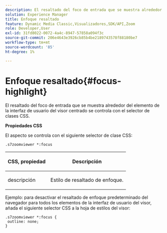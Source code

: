 ```yaml
---
description: El resaltado del foco de entrada que se muestra alrededor del elemento de la interfaz de usuario del visor centrado se controla con el selector de clases CSS.
solution: Experience Manager
title: Enfoque resaltado
feature: Dynamic Media Classic,Visualizadores,SDK/API,Zoom
role: Developer,User
exl-id: 31fd8022-0072-4a4c-8947-57858a094f3c
source-git-commit: 206e4643e3926cb85b4be2189743578f88180be7
workflow-type: tm+mt
source-wordcount: '85'
ht-degree: 1%

---
```


# Enfoque resaltado{#focus-highlight}

El resaltado del foco de entrada que se muestra alrededor del elemento de la interfaz de usuario del visor centrado se controla con el selector de clases CSS.

<!--<a id="section_061E550C1C1D4DB2BD663A898895B38C"></a>-->

**Propiedades CSS**

El aspecto se controla con el siguiente selector de clase CSS:

```
.s7zoomviewer *:focus
```

<table id="table_94EE3F5BBE4547C0B4943471CEE7EDE4"> 
 <thead> 
  <tr> 
   <th colname="col1" class="entry"> <p> CSS, propiedad </p> </th> 
   <th colname="col2" class="entry"> <p>Descripción </p> </th> 
  </tr> 
 </thead>
 <tbody> 
  <tr> 
   <td colname="col1"> <p> <span class="codeph"> descripción  </span> </p> </td> 
   <td colname="col2"> <p>Estilo de resaltado de enfoque. </p> </td> 
  </tr> 
 </tbody> 
</table>

Ejemplo: para desactivar el resaltado de enfoque predeterminado del navegador para todos los elementos de la interfaz de usuario del visor, añada el siguiente selector CSS a la hoja de estilos del visor:

```
.s7zoomviewer *:focus { 
 outline: none; 
}
```
